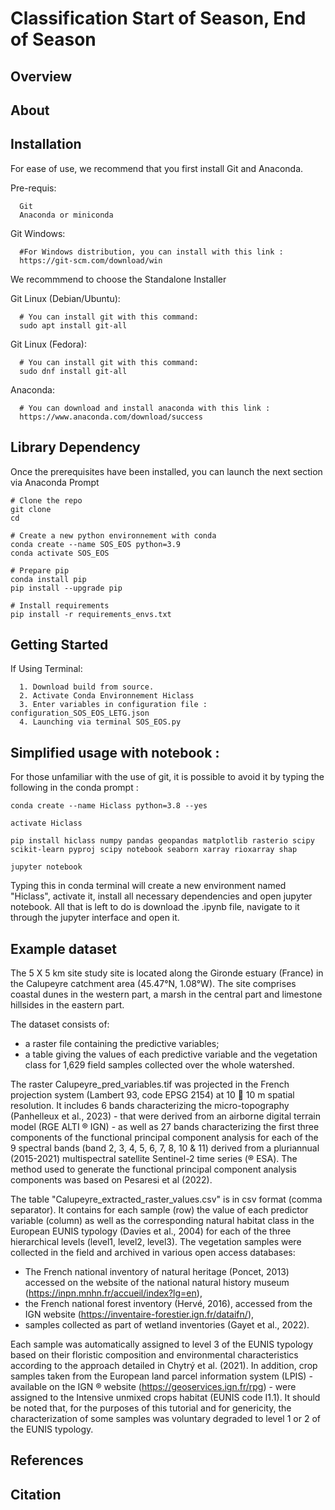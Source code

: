 Classification Start of Season, End of Season
======

Overview
-----


About
-------------------------


Installation
-------------

For ease of use, we recommend that you first install Git and Anaconda.

Pre-requis:

      Git
      Anaconda or miniconda

Git Windows:

      #For Windows distribution, you can install with this link :
      https://git-scm.com/download/win
We recommmend to choose the Standalone Installer

Git Linux (Debian/Ubuntu):

      # You can install git with this command:
      sudo apt install git-all
      
Git Linux (Fedora):
      
      # You can install git with this command:
      sudo dnf install git-all

Anaconda: 

      # You can download and install anaconda with this link :
      https://www.anaconda.com/download/success

Library Dependency
---------------
Once the prerequisites have been installed, you can launch the next section via Anaconda Prompt

```
# Clone the repo
git clone 
cd 

# Create a new python environnement with conda  
conda create --name SOS_EOS python=3.9
conda activate SOS_EOS

# Prepare pip
conda install pip
pip install --upgrade pip

# Install requirements
pip install -r requirements_envs.txt

```

Getting Started
---------------
If Using Terminal:

      1. Download build from source. 
      2. Activate Conda Environnement Hiclass
      3. Enter variables in configuration file : configuration_SOS_EOS_LETG.json
      4. Launching via terminal SOS_EOS.py

     
Simplified usage with notebook : 
---------------
For those unfamiliar with the use of git, it is possible to avoid it by typing the following in the conda prompt :  

```
conda create --name Hiclass python=3.8 --yes 

activate Hiclass

pip install hiclass numpy pandas geopandas matplotlib rasterio scipy scikit-learn pyproj scipy notebook seaborn xarray rioxarray shap 

jupyter notebook

```

Typing this in conda terminal will create a new environment named "Hiclass", activate it, install all necessary dependencies and open jupyter notebook. All that is left to do is download the .ipynb file, navigate to it through the jupyter interface and open it. 

Example dataset
---------------

The 5 X 5 km site study site is located along the Gironde estuary (France) in the Calupeyre catchment area (45.47°N, 1.08°W). The site comprises coastal dunes in the western part, a marsh in the central part and limestone hillsides in the eastern part.

The dataset consists of:
- a raster file containing the predictive variables; 
- a table giving the values of each predictive variable and the vegetation class for 1,629 field samples collected over the whole watershed.

The raster Calupeyre_pred_variables.tif was projected in the French projection system (Lambert 93, code EPSG 2154) at 10  10 m spatial resolution. It includes 6 bands characterizing the micro-topography (Panhelleux et al., 2023) - that were derived from an airborne digital terrain model (RGE ALTI ® IGN) -  as well as 27 bands characterizing the first three components of the functional principal component analysis for each of the 9 spectral bands (band 2, 3, 4, 5, 6, 7, 8, 10 & 11) derived from a pluriannual (2015-2021) multispectral satellite Sentinel-2 time series (® ESA). The method used to generate the functional principal component analysis components was based on Pesaresi et al (2022).

The table "Calupeyre_extracted_raster_values.csv" is in csv format (comma separator). It contains for each sample (row) the value of each predictor variable (column) as well as the corresponding natural habitat class in the European EUNIS typology (Davies et al., 2004) for each of the three hierarchical levels (level1, level2, level3). The vegetation samples were collected in the field and archived in various open access databases:
- The French national inventory of natural heritage (Poncet, 2013) accessed on the website of the national natural history museum (https://inpn.mnhn.fr/accueil/index?lg=en), 
- the French national forest inventory (Hervé, 2016), accessed from the IGN website (https://inventaire-forestier.ign.fr/dataifn/), 
- samples collected as part of wetland inventories (Gayet et al., 2022).

Each sample was automatically assigned to level 3 of the EUNIS typology based on their floristic composition and environmental characteristics according to the approach detailed in Chytrý et al. (2021). In addition, crop samples taken from the European land parcel information system (LPIS) - available on the IGN ® website (https://geoservices.ign.fr/rpg) - were assigned to the Intensive unmixed crops habitat (EUNIS code I1.1). It should be noted that, for the purposes of this tutorial and for genericity, the characterization of some samples was voluntary degraded to level 1 or 2 of the EUNIS typology.


References 
-------------

Citation
---------




